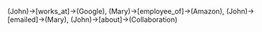 (John)->[works_at]->(Google), (Mary)->[employee_of]->(Amazon), (John)->[emailed]->(Mary), (John)->[about]->(Collaboration)